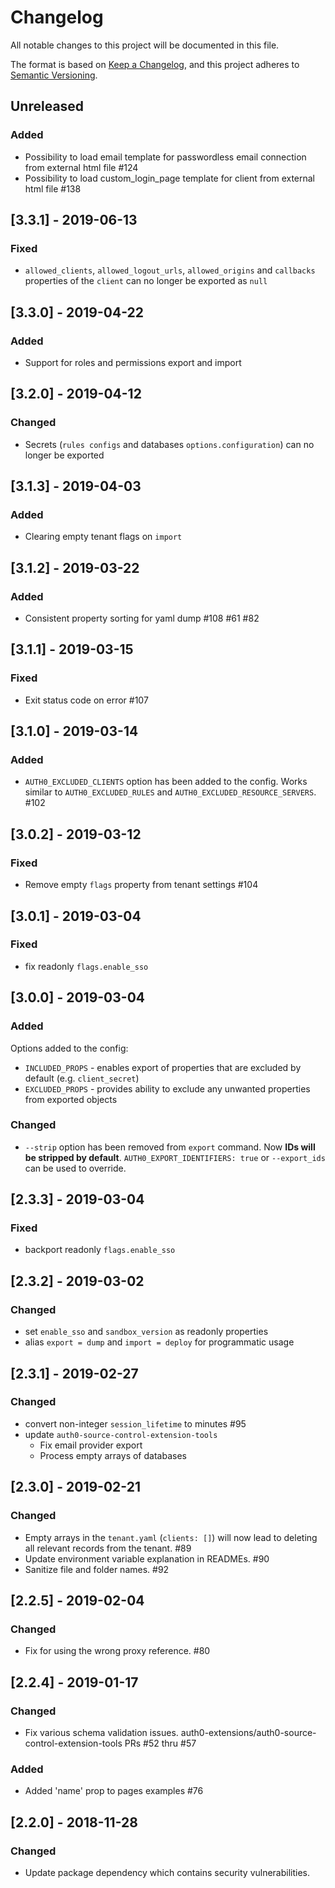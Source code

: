 # Changelog
All notable changes to this project will be documented in this file.

The format is based on [Keep a Changelog](https://keepachangelog.com/en/1.0.0/),
and this project adheres to [Semantic Versioning](https://semver.org/spec/v2.0.0.html).

## Unreleased
### Added
- Possibility to load email template for passwordless email connection from external html file #124
- Possibility to load custom_login_page template for client from external html file #138

## [3.3.1] - 2019-06-13
### Fixed
- `allowed_clients`, `allowed_logout_urls`, `allowed_origins` and `callbacks` properties of the `client` can no longer be exported as `null`

## [3.3.0] - 2019-04-22
### Added
- Support for roles and permissions export and import

## [3.2.0] - 2019-04-12
### Changed
- Secrets (`rules configs` and databases `options.configuration`) can no longer be exported

## [3.1.3] - 2019-04-03
### Added
- Clearing empty tenant flags on `import`

## [3.1.2] - 2019-03-22
### Added
- Consistent property sorting for yaml dump #108 #61 #82

## [3.1.1] - 2019-03-15
### Fixed
- Exit status code on error #107

## [3.1.0] - 2019-03-14
### Added
- `AUTH0_EXCLUDED_CLIENTS` option has been added to the config. Works similar to `AUTH0_EXCLUDED_RULES` and `AUTH0_EXCLUDED_RESOURCE_SERVERS`. #102

## [3.0.2] - 2019-03-12
### Fixed
- Remove empty `flags` property from tenant settings #104

## [3.0.1] - 2019-03-04
### Fixed
- fix readonly `flags.enable_sso`

## [3.0.0] - 2019-03-04
### Added
Options added to the config:
- `INCLUDED_PROPS` - enables export of properties that are excluded by default (e.g. `client_secret`)
- `EXCLUDED_PROPS` - provides ability to exclude any unwanted properties from exported objects

### Changed
- `--strip` option has been removed from `export` command. Now **IDs will be stripped by default**. `AUTH0_EXPORT_IDENTIFIERS: true` or `--export_ids` can be used to override.

## [2.3.3] - 2019-03-04
### Fixed
- backport readonly `flags.enable_sso`

## [2.3.2] - 2019-03-02
### Changed
- set `enable_sso` and `sandbox_version` as readonly properties
- alias `export = dump` and `import = deploy` for programmatic usage

## [2.3.1] - 2019-02-27
### Changed
- convert non-integer `session_lifetime` to minutes #95
- update `auth0-source-control-extension-tools`
  - Fix email provider export
  - Process empty arrays of databases

## [2.3.0] - 2019-02-21
### Changed
- Empty arrays in the `tenant.yaml` (`clients: []`) will now lead to deleting all relevant records from the tenant. #89
- Update environment variable explanation in READMEs. #90
- Sanitize file and folder names. #92

## [2.2.5] - 2019-02-04
### Changed
- Fix for using the wrong proxy reference. #80

## [2.2.4] - 2019-01-17
### Changed
- Fix various schema validation issues. auth0-extensions/auth0-source-control-extension-tools PRs #52 thru #57

### Added
- Added 'name' prop to pages examples #76

## [2.2.0] - 2018-11-28
### Changed
- Update package dependency which contains security vulnerabilities.
